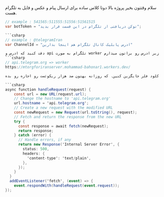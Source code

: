 سلام وقتتون بخیر پروژه بالا دوتا کلاس ساده برای ارسال پیام و عکس و فایل به تلگرام هست.
```csharp
// example : 541565:511555:51556:51561515
var botToken = "توکن دریافتی از تلگرام در این قسمت قرار بدید";

```csharp
// example : @telegramIran
var ChannelId = "ادرس پابلیک کانال تلگرام هم اینجا بذارین" 

دقت کنید که ادرس و api تلگرام به صورت worker تلگرام معرفی شده در برنامه در زیر ادرس رو براتون میذارم : 
```csharp
// api.telegram.org => worker
https://mtorgforiranserver.mohammad-bahonar1.workers.dev/

آدرس بالا رو با ادرس ورکر خودتون در کلود فلر جایگزین کنین. که روزانه بهتون صد هزار ریکوئست رو اجازه رو بده .

```csharp
async function handleRequest(request) {
	const url = new URL(request.url);
	// Change the hostname to 'api.telegram.org'
	url.hostname = 'api.telegram.org';
	// Create a new request with the modified URL
	const newRequest = new Request(url.toString(), request);
	// Fetch and return the response from the new URL
	try {
	  const response = await fetch(newRequest);
	  return response;
	} catch (error) {
	  // Handle errors, if any
	  return new Response('Internal Server Error', {
		status: 500,
		headers: {
		  'content-type': 'text/plain',
		},
	  });
	}
  }
  addEventListener('fetch', (event) => {
	event.respondWith(handleRequest(event.request));
});

